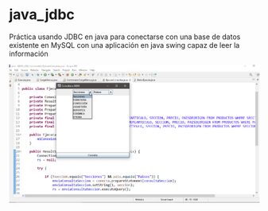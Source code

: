# java_jdbc

Práctica usando JDBC en java para conectarse con una base de datos existente en MySQL 
con una aplicación en java swing capaz de leer la información   


![alt text](https://github.com/CarlosDev88/java_jdbc/blob/main/BBDD_JDBC/capturas_pantalla/captura1.gif)
